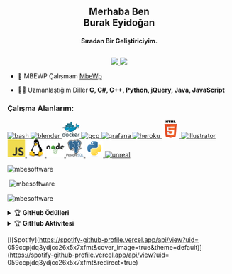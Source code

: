 <h2 align="center">Merhaba Ben <br>Burak Eyidoğan</h1>
<h4 align="center">Sıradan Bir Geliştiriciyim.</h3>

##
<p align="center">
  <a href="https://github.com/mbesoftware">
    <img src="https://komarev.com/ghpvc/?username=mbesoftware&label=Profile%20views&color=ff69b4&label=Profile+Views&style=plastic">

  </a>
  <a href="https://github.com/mbesoftware?tab=stars">
    <img src="https://img.shields.io/github/stars/mbesoftware?color=ff69b4&label=Stargazers&style=plastic">

  </a>
</p>


- 🔭 MBEWP Çalışmam [MbeWp](https://github.com/mbesoftware/mbewp)

- 👨‍💻 Uzmanlaştığım Diller **C, C#, C++, Python, jQuery, Java, JavaScript**


<h3 align="left">Çalışma Alanlarım:</h3>
<p align="left"> <a href="https://www.gnu.org/software/bash/" target="_blank"> <img src="https://www.vectorlogo.zone/logos/gnu_bash/gnu_bash-icon.svg" alt="bash" width="40" height="40"/> </a> <a href="https://www.blender.org/" target="_blank"> <img src="https://download.blender.org/branding/community/blender_community_badge_white.svg" alt="blender" width="40" height="40"/> </a> <a href="https://www.docker.com/" target="_blank"> <img src="https://raw.githubusercontent.com/devicons/devicon/master/icons/docker/docker-original-wordmark.svg" alt="docker" width="40" height="40"/> </a> <a href="https://cloud.google.com" target="_blank"> <img src="https://www.vectorlogo.zone/logos/google_cloud/google_cloud-icon.svg" alt="gcp" width="40" height="40"/> </a> <a href="https://grafana.com" target="_blank"> <img src="https://www.vectorlogo.zone/logos/grafana/grafana-icon.svg" alt="grafana" width="40" height="40"/> </a> <a href="https://heroku.com" target="_blank"> <img src="https://www.vectorlogo.zone/logos/heroku/heroku-icon.svg" alt="heroku" width="40" height="40"/> </a> <a href="https://www.w3.org/html/" target="_blank"> <img src="https://raw.githubusercontent.com/devicons/devicon/master/icons/html5/html5-original-wordmark.svg" alt="html5" width="40" height="40"/> </a> <a href="https://www.adobe.com/in/products/illustrator.html" target="_blank"> <img src="https://www.vectorlogo.zone/logos/adobe_illustrator/adobe_illustrator-icon.svg" alt="illustrator" width="40" height="40"/> </a> <a href="https://developer.mozilla.org/en-US/docs/Web/JavaScript" target="_blank"> <img src="https://raw.githubusercontent.com/devicons/devicon/master/icons/javascript/javascript-original.svg" alt="javascript" width="40" height="40"/> </a> <a href="https://www.linux.org/" target="_blank"> <img src="https://raw.githubusercontent.com/devicons/devicon/master/icons/linux/linux-original.svg" alt="linux" width="40" height="40"/> </a> <a href="https://nodejs.org" target="_blank"> <img src="https://raw.githubusercontent.com/devicons/devicon/master/icons/nodejs/nodejs-original-wordmark.svg" alt="nodejs" width="40" height="40"/> </a> <a href="https://www.postgresql.org" target="_blank"> <img src="https://raw.githubusercontent.com/devicons/devicon/master/icons/postgresql/postgresql-original-wordmark.svg" alt="postgresql" width="40" height="40"/> </a> <a href="https://www.python.org" target="_blank"> <img src="https://raw.githubusercontent.com/devicons/devicon/master/icons/python/python-original.svg" alt="python" width="40" height="40"/> </a> <a href="https://unrealengine.com/" target="_blank"> <img src="https://raw.githubusercontent.com/kenangundogan/fontisto/036b7eca71aab1bef8e6a0518f7329f13ed62f6b/icons/svg/brand/unreal-engine.svg" alt="unreal" width="40" height="40"/> </a> </p>

<p><img align="center" src="https://github-readme-stats.vercel.app/api/top-langs?username=mbesoftware&show_icons=true&layout=compact&theme=nightowl" alt="mbesoftware" /></p>

<p>&nbsp;<img align="center" src="https://github-readme-stats.vercel.app/api?username=mbesoftware&show_icons=true&theme=nightowl" alt="mbesoftware" /></p>

<p><img align="center" src="https://github-readme-streak-stats.herokuapp.com/?user=mbesoftware&theme=nightowl" alt="mbesoftware" /></p>
</details>

<details>
    <summary>&#127942 <b>GitHub Ödülleri</b></summary><br/>

![Github Ödülleri](https://github-profile-trophy.vercel.app/?username=mbesoftware)

</details>

<details>
    <summary>&#127942 <b>GitHub Aktivitesi</b></summary><br/>

![Veriler](https://metrics.lecoq.io/mbesoftware?template=classic&followup=1&isocalendar=1&languages=1&isocalendar.duration=half-year&config.timezone=Europe%2FIstanbul)

[![İstatistikler](https://github-readme-stats.vercel.app/api/wakatime?username=mbesoftware&layout=compact)](https://github.com/mbesoftware)

</details>

[![Spotify](https://spotify-github-profile.vercel.app/api/view?uid=	059ccpjdq3ydjcc26x5x7xfmt&cover_image=true&theme=default)](https://spotify-github-profile.vercel.app/api/view?uid=	059ccpjdq3ydjcc26x5x7xfmt&redirect=true)
